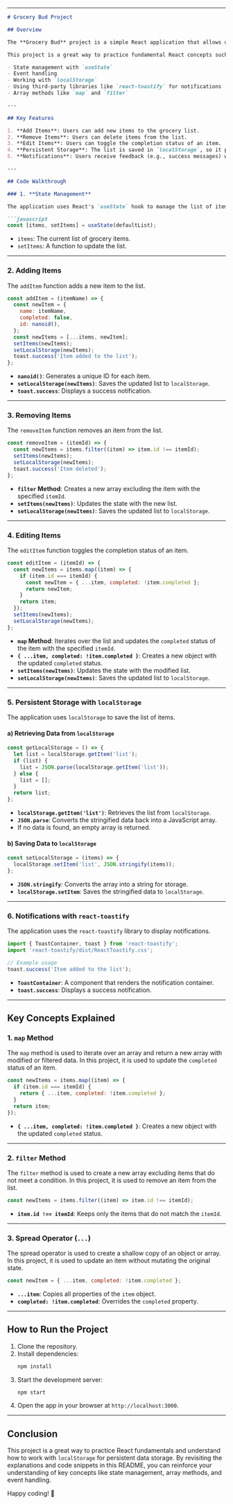 
---

```markdown
# Grocery Bud Project

## Overview

The **Grocery Bud** project is a simple React application that allows users to manage a grocery list. Users can add, remove, and edit items in the list. The application uses `localStorage` to persist the data, so the list remains intact even after the page is refreshed.

This project is a great way to practice fundamental React concepts such as:

- State management with `useState`
- Event handling
- Working with `localStorage`
- Using third-party libraries like `react-toastify` for notifications
- Array methods like `map` and `filter`

---

## Key Features

1. **Add Items**: Users can add new items to the grocery list.
2. **Remove Items**: Users can delete items from the list.
3. **Edit Items**: Users can toggle the completion status of an item.
4. **Persistent Storage**: The list is saved in `localStorage`, so it persists across page reloads.
5. **Notifications**: Users receive feedback (e.g., success messages) when they perform actions like adding or deleting items.

---

## Code Walkthrough

### 1. **State Management**

The application uses React's `useState` hook to manage the list of items.

```javascript
const [items, setItems] = useState(defaultList);
```

- `items`: The current list of grocery items.
- `setItems`: A function to update the list.

---

### 2. **Adding Items**

The `addItem` function adds a new item to the list.

```javascript
const addItem = (itemName) => {
  const newItem = {
    name: itemName,
    completed: false,
    id: nanoid(),
  };
  const newItems = [...items, newItem];
  setItems(newItems);
  setLocalStorage(newItems);
  toast.success('Item added to the list');
};
```

- **`nanoid()`**: Generates a unique ID for each item.
- **`setLocalStorage(newItems)`**: Saves the updated list to `localStorage`.
- **`toast.success`**: Displays a success notification.

---

### 3. **Removing Items**

The `removeItem` function removes an item from the list.

```javascript
const removeItem = (itemId) => {
  const newItems = items.filter((item) => item.id !== itemId);
  setItems(newItems);
  setLocalStorage(newItems);
  toast.success('Item deleted');
};
```

- **`filter` Method**: Creates a new array excluding the item with the specified `itemId`.
- **`setItems(newItems)`**: Updates the state with the new list.
- **`setLocalStorage(newItems)`**: Saves the updated list to `localStorage`.

---

### 4. **Editing Items**

The `editItem` function toggles the completion status of an item.

```javascript
const editItem = (itemId) => {
  const newItems = items.map((item) => {
    if (item.id === itemId) {
      const newItem = { ...item, completed: !item.completed };
      return newItem;
    }
    return item;
  });
  setItems(newItems);
  setLocalStorage(newItems);
};
```

- **`map` Method**: Iterates over the list and updates the `completed` status of the item with the specified `itemId`.
- **`{ ...item, completed: !item.completed }`**: Creates a new object with the updated `completed` status.
- **`setItems(newItems)`**: Updates the state with the modified list.
- **`setLocalStorage(newItems)`**: Saves the updated list to `localStorage`.

---

### 5. **Persistent Storage with `localStorage`**

The application uses `localStorage` to save the list of items.

#### a) **Retrieving Data from `localStorage`**

```javascript
const getLocalStorage = () => {
  let list = localStorage.getItem('list');
  if (list) {
    list = JSON.parse(localStorage.getItem('list'));
  } else {
    list = [];
  }
  return list;
};
```

- **`localStorage.getItem('list')`**: Retrieves the list from `localStorage`.
- **`JSON.parse`**: Converts the stringified data back into a JavaScript array.
- If no data is found, an empty array is returned.

#### b) **Saving Data to `localStorage`**

```javascript
const setLocalStorage = (items) => {
  localStorage.setItem('list', JSON.stringify(items));
};
```

- **`JSON.stringify`**: Converts the array into a string for storage.
- **`localStorage.setItem`**: Saves the stringified data to `localStorage`.

---

### 6. **Notifications with `react-toastify`**

The application uses the `react-toastify` library to display notifications.

```javascript
import { ToastContainer, toast } from 'react-toastify';
import 'react-toastify/dist/ReactToastify.css';

// Example usage
toast.success('Item added to the list');
```

- **`ToastContainer`**: A component that renders the notification container.
- **`toast.success`**: Displays a success notification.

---

## Key Concepts Explained

### 1. **`map` Method**

The `map` method is used to iterate over an array and return a new array with modified or filtered data. In this project, it is used to update the `completed` status of an item.

```javascript
const newItems = items.map((item) => {
  if (item.id === itemId) {
    return { ...item, completed: !item.completed };
  }
  return item;
});
```

- **`{ ...item, completed: !item.completed }`**: Creates a new object with the updated `completed` status.

---

### 2. **`filter` Method**

The `filter` method is used to create a new array excluding items that do not meet a condition. In this project, it is used to remove an item from the list.

```javascript
const newItems = items.filter((item) => item.id !== itemId);
```

- **`item.id !== itemId`**: Keeps only the items that do not match the `itemId`.

---

### 3. **Spread Operator (`...`)**

The spread operator is used to create a shallow copy of an object or array. In this project, it is used to update an item without mutating the original state.

```javascript
const newItem = { ...item, completed: !item.completed };
```

- **`...item`**: Copies all properties of the `item` object.
- **`completed: !item.completed`**: Overrides the `completed` property.

---

## How to Run the Project

1. Clone the repository.
2. Install dependencies:
   ```bash
   npm install
   ```
3. Start the development server:
   ```bash
   npm start
   ```
4. Open the app in your browser at `http://localhost:3000`.

---

## Conclusion

This project is a great way to practice React fundamentals and understand how to work with `localStorage` for persistent data storage. By revisiting the explanations and code snippets in this README, you can reinforce your understanding of key concepts like state management, array methods, and event handling.

Happy coding! 🚀

